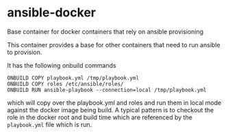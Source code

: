 # ansible-docker
Base container for docker containers that rely on ansible provisioning

This container provides a base for other containers that need to run ansible to provision.

It has the following onbuild commands
```
ONBUILD COPY playbook.yml /tmp/playbook.yml
ONBUILD COPY roles /etc/ansible/roles/
ONBUILD RUN ansible-playbook --connection=local /tmp/playbook.yml
```

which will copy over the playbook.yml and roles and run them in local mode against the docker image being build.
A typical pattern is to checkout the role in the docker root and build time which are referenced by the `playbook.yml` file which is run.
